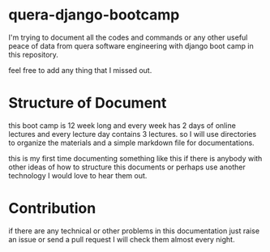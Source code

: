 # quera-django-bootcamp

I'm trying to document all the codes and commands or any other useful peace of data from quera software engineering with django boot camp in this repository.

feel free to add any thing that I missed out.

# Structure of Document

this boot camp is 12 week long and every week has 2 days of online lectures and every lecture day contains 3 lectures.
so I will use directories to organize the materials and a simple markdown file for documentations.

this is my first time documenting something like this if there is anybody with other ideas of how to structure this documents or perhaps use another technology I would love to hear them out.

# Contribution 

if there are any technical or other problems in this documentation just raise an issue or send a pull request I will check them almost every night.
